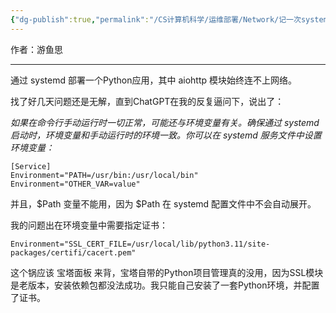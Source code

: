 ```yaml
---
{"dg-publish":true,"permalink":"/CS计算机科学/运维部署/Network/记一次systemd服务部署的坑/","noteIcon":"","created":"2024-08-28T17:27:38.000+08:00","updated":"2024-04-24T00:32:04.000+08:00"}
---
```



作者：游鱼思

---

通过 systemd 部署一个Python应用，其中 aiohttp 模块始终连不上网络。

找了好几天问题还是无解，直到ChatGPT在我的反复逼问下，说出了：  

*如果在命令行手动运行时一切正常，可能还与环境变量有关。确保通过 systemd 启动时，环境变量和手动运行时的环境一致。你可以在 systemd 服务文件中设置环境变量：*

```
[Service]
Environment="PATH=/usr/bin:/usr/local/bin"
Environment="OTHER_VAR=value"
```

并且，$Path 变量不能用，因为 $Path  在 systemd 配置文件中不会自动展开。

我的问题出在环境变量中需要指定证书：

```
Environment="SSL_CERT_FILE=/usr/local/lib/python3.11/site-packages/certifi/cacert.pem"
```

这个锅应该 宝塔面板 来背，宝塔自带的Python项目管理真的没用，因为SSL模块是老版本，安装依赖包都没法成功。我只能自己安装了一套Python环境，并配置了证书。
